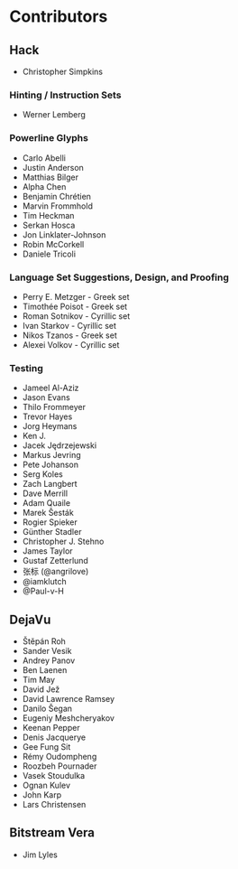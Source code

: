 # Contributors

## Hack

- Christopher Simpkins

### Hinting / Instruction Sets
- Werner Lemberg

### Powerline Glyphs
- Carlo Abelli
- Justin Anderson
- Matthias Bilger
- Alpha Chen
- Benjamin Chrétien
- Marvin Frommhold
- Tim Heckman
- Serkan Hosca
- Jon Linklater-Johnson
- Robin McCorkell
- Daniele Tricoli

### Language Set Suggestions, Design, and Proofing
- Perry E. Metzger - Greek set
- Timothée Poisot - Greek set
- Roman Sotnikov - Cyrillic set
- Ivan Starkov - Cyrillic set
- Nikos Tzanos - Greek set
- Alexei Volkov - Cyrillic set

### Testing
- Jameel Al-Aziz
- Jason Evans
- Thilo Frommeyer
- Trevor Hayes
- Jorg Heymans
- Ken J.
- Jacek Jędrzejewski
- Markus Jevring
- Pete Johanson
- Serg Koles
- Zach Langbert
- Dave Merrill
- Adam Quaile
- Marek Šesták
- Rogier Spieker
- Günther Stadler
- Christopher J. Stehno
- James Taylor
- Gustaf Zetterlund
- 张标 (@angrilove)
- @iamklutch
- @Paul-v-H

## DejaVu

- Štěpán Roh
- Sander Vesik
- Andrey Panov
- Ben Laenen
- Tim May
- David Jež
- David Lawrence Ramsey
- Danilo Šegan
- Eugeniy Meshcheryakov
- Keenan Pepper
- Denis Jacquerye
- Gee Fung Sit
- Rémy Oudompheng
- Roozbeh Pournader
- Vasek Stoudulka
- Ognan Kulev
- John Karp
- Lars Christensen

## Bitstream Vera

- Jim Lyles
